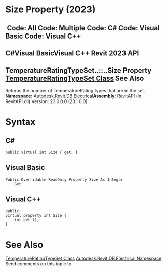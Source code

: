 # Size Property (2023)

﻿
 Code: All Code: Multiple Code: C# Code: Visual Basic Code: Visual C++   
---  
C#Visual BasicVisual C++
Revit 2023 API  
---  
TemperatureRatingTypeSet..::..Size Property   
[TemperatureRatingTypeSet Class](572d809d-fc08-6038-5279-b43903e9a6b8.md "TemperatureRatingTypeSet Class") See Also  
---  
Returns the number of TemperatureRating types that are in the set.
**Namespace:** [Autodesk.Revit.DB.Electrical](212a1314-7843-2c6c-3322-363127e4059f.md "Autodesk.Revit.DB.Electrical Namespace")**Assembly:** RevitAPI (in RevitAPI.dll) Version: 23.0.0.0 (23.1.0.0)
# Syntax
C#  
---  
```text
public virtual int Size { get; }
```
  
Visual Basic  
---  
```text
Public Overridable ReadOnly Property Size As Integer
	Get
```
  
Visual C++  
---  
```text
public:
virtual property int Size {
	int get ();
}
```
  
# See Also
[TemperatureRatingTypeSet Class](572d809d-fc08-6038-5279-b43903e9a6b8.md "TemperatureRatingTypeSet Class")
[Autodesk.Revit.DB.Electrical Namespace](212a1314-7843-2c6c-3322-363127e4059f.md "Autodesk.Revit.DB.Electrical Namespace")
Send comments on this topic to 